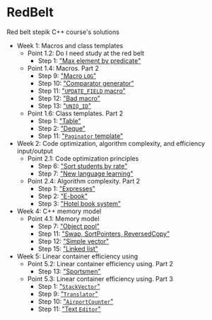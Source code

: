 # RedBelt

Red belt stepik C++ course's solutions

- Week 1: Macros and class templates
    - Point 1.2: Do I need study at the red belt
        - Step 1: ["Max element by predicate"](MaxElementIf/main.cpp)
    - Point 1.4: Macros. Part 2
        - Step 9: ["Macro `LOG`"](MacrosLog/log.cpp)
        - Step 10: ["Comparator generator"](ComparatorGenerator/sort_by.cpp)
        - Step 11: ["`UPDATE_FIELD` macro"](UpdateFieldMacro/update_field.cpp)
        - Step 12: ["Bad macro"](BadMacro/print_values.cpp)
        - Step 13: ["`UNIQ_ID`"](UniqId/uniq_id.cpp)
    - Point 1.6: Class templates. Part 2
        - Step 1: ["Table"](Table/table.cpp)
        - Step 2: ["Deque"](Deque/Deque.h)
        - Step 11: ["`Paginator` template"](PaginatorTemplate/paginator.cpp)
- Week 2: Code optimization, algorithm complexity, and efficiency input/output
    - Point 2.1: Code optimization principles
        - Step 6: ["Sort students by rate"](SortStudents/sort_students.cpp)
        - Step 7: ["New language learning"](Learner/learner.cpp)
    - Point 2.4: Algorithm complexity. Part 2
        - Step 1: ["Expresses"](Expresses/slow.cpp)
        - Step 2: ["E-book"](EBook/slow.cpp)
        - Step 3: ["Hotel book system"](HotelBookSystem/main.cpp)
- Week 4: C++ memory model
    - Point 4.1: Memory model
        - Step 7: ["Object pool"](ObjectPool/object_pool.cpp)
        - Step 11: ["Swap, SortPointers, ReversedCopy"](SwapSortCopy/swap_sort_copy.cpp)
        - Step 12: ["Simple vector"](SimpleVector/simple_vector.h)
        - Step 15: ["Linked list"](LinkedList/linked_list.cpp)
- Week 5: Linear container efficiency using
    - Point 5.2: Linear container efficiency using. Part 2
        - Step 13: ["Sportsmen"](Sportsmen/main.cpp)
    - Point 5.3: Linear container efficiency using. Part 3
        - Step 1: ["`StackVector`"](StackVector/stack_vector.h)
        - Step 9: ["`Translator`"](Translator/translator.cpp)
        - Step 10: ["`AirportCounter`"](AirportCounter/airport_counter.cpp)
        - Step 11: ["Text `Editor`"](TextEditor/text_editor.cpp)
